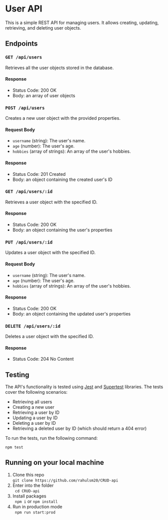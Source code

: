 # User API

This is a simple REST API for managing users. It allows creating, updating, retrieving, and deleting user objects.

## Endpoints

### `GET /api/users`

Retrieves all the user objects stored in the database.

#### Response

- Status Code: 200 OK
- Body: an array of user objects

### `POST /api/users`

Creates a new user object with the provided properties.

#### Request Body

- `username` (string): The user's name.
- `age` (number): The user's age.
- `hobbies` (array of strings): An array of the user's hobbies.

#### Response

- Status Code: 201 Created
- Body: an object containing the created user's ID

### `GET /api/users/:id`

Retrieves a user object with the specified ID.

#### Response

- Status Code: 200 OK
- Body: an object containing the user's properties

### `PUT /api/users/:id`

Updates a user object with the specified ID.

#### Request Body

- `username` (string): The user's name.
- `age` (number): The user's age.
- `hobbies` (array of strings): An array of the user's hobbies.

#### Response

- Status Code: 200 OK
- Body: an object containing the updated user's properties

### `DELETE /api/users/:id`

Deletes a user object with the specified ID.

#### Response

- Status Code: 204 No Content

## Testing

The API's functionality is tested using [Jest](https://jestjs.io/) and [Supertest](https://github.com/visionmedia/supertest) libraries. The tests cover the following scenarios:

- Retrieving all users
- Creating a new user
- Retrieving a user by ID
- Updating a user by ID
- Deleting a user by ID
- Retrieving a deleted user by ID (which should return a 404 error)

To run the tests, run the following command:

```
npm test
```

## Running on your local machine
1. Clone this repo  
``` git clone https://github.com/rahulsm20/CRUD-api ```
2. Enter into the folder  
   ``` cd CRUD-api```
3. Install packages  
   ``` npm i``` or ```npm install```
4. Run in production mode  
   ``` npm run start:prod```